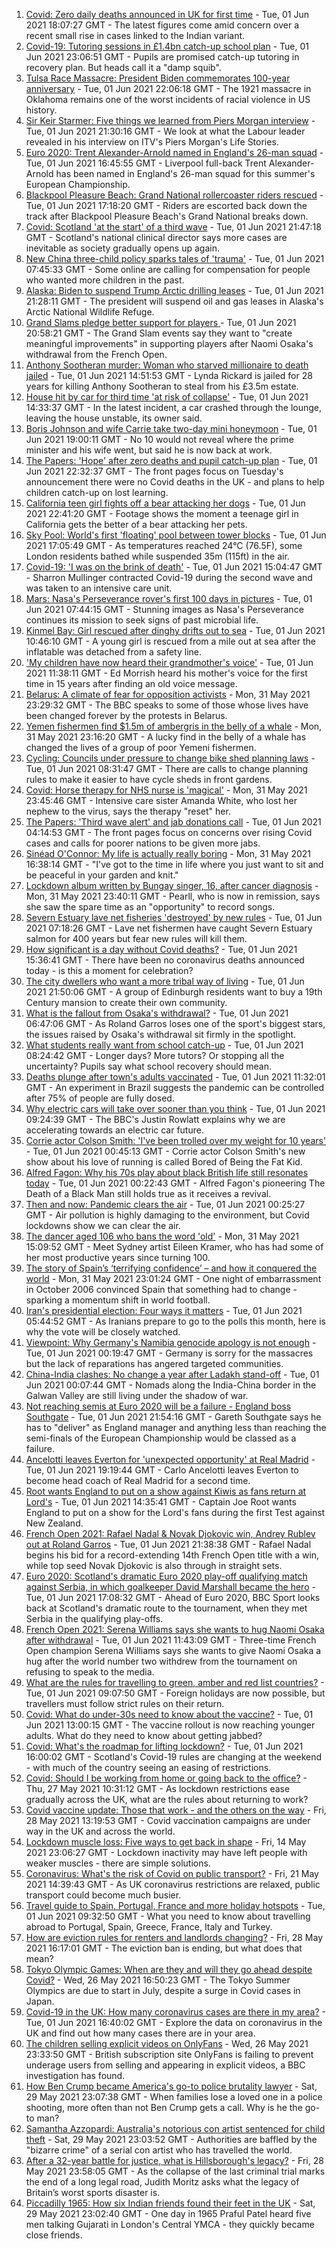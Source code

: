 1. [Covid: Zero daily deaths announced in UK for first time](https://www.bbc.co.uk/news/uk-57320320) - Tue, 01 Jun 2021 18:07:27 GMT - The latest figures come amid concern over a recent small rise in cases linked to the Indian variant.
2. [Covid-19: Tutoring sessions in £1.4bn catch-up school plan](https://www.bbc.co.uk/news/education-57320450) - Tue, 01 Jun 2021 23:06:51 GMT - Pupils are promised catch-up tutoring in recovery plan. But heads call it a "damp squib".
3. [Tulsa Race Massacre: President Biden commemorates 100-year anniversary](https://www.bbc.co.uk/news/world-us-canada-57323200) - Tue, 01 Jun 2021 22:06:18 GMT - The 1921 massacre in Oklahoma remains one of the worst incidents of racial violence in US history.
4. [Sir Keir Starmer: Five things we learned from Piers Morgan interview](https://www.bbc.co.uk/news/uk-politics-57321990) - Tue, 01 Jun 2021 21:30:16 GMT - We look at what the Labour leader revealed in his interview on ITV's Piers Morgan's Life Stories.
5. [Euro 2020: Trent Alexander-Arnold named in England's 26-man squad](https://www.bbc.co.uk/sport/football/57321188) - Tue, 01 Jun 2021 16:45:55 GMT - Liverpool full-back Trent Alexander-Arnold has been named in England's 26-man squad for this summer's European Championship.
6. [Blackpool Pleasure Beach: Grand National rollercoaster riders rescued](https://www.bbc.co.uk/news/uk-england-lancashire-57322562) - Tue, 01 Jun 2021 17:18:20 GMT - Riders are escorted back down the track after Blackpool Pleasure Beach's Grand National breaks down.
7. [Covid: Scotland 'at the start' of a third wave](https://www.bbc.co.uk/news/uk-scotland-57323037) - Tue, 01 Jun 2021 21:47:18 GMT - Scotland's national clinical director says more cases are inevitable as society gradually opens up again.
8. [New China three-child policy sparks tales of 'trauma'](https://www.bbc.co.uk/news/world-asia-china-57312741) - Tue, 01 Jun 2021 07:45:33 GMT - Some online are calling for compensation for people who wanted more children in the past.
9. [Alaska: Biden to suspend Trump Arctic drilling leases](https://www.bbc.co.uk/news/world-us-canada-57322511) - Tue, 01 Jun 2021 21:28:11 GMT - The president will suspend oil and gas leases in Alaska's Arctic National Wildlife Refuge.
10. [Grand Slams pledge better support for players ](https://www.bbc.co.uk/sport/tennis/57323649) - Tue, 01 Jun 2021 20:58:21 GMT - The Grand Slam events say they want to "create meaningful improvements" in supporting players after Naomi Osaka's withdrawal from the French Open.
11. [Anthony Sootheran murder: Woman who starved millionaire to death jailed](https://www.bbc.co.uk/news/uk-england-oxfordshire-57316940) - Tue, 01 Jun 2021 14:51:53 GMT - Lynda Rickard is jailed for 28 years for killing Anthony Sootheran to steal from his £3.5m estate.
12. [House hit by car for third time 'at risk of collapse'](https://www.bbc.co.uk/news/uk-england-norfolk-57317190) - Tue, 01 Jun 2021 14:33:37 GMT - In the latest incident, a car crashed through the lounge, leaving the house unstable, its owner said.
13. [Boris Johnson and wife Carrie take two-day mini honeymoon](https://www.bbc.co.uk/news/uk-57321078) - Tue, 01 Jun 2021 19:00:11 GMT - No 10 would not reveal where the prime minister and his wife went, but said he is now back at work.
14. [The Papers: 'Hope' after zero deaths and pupil catch-up plan](https://www.bbc.co.uk/news/blogs-the-papers-57325023) - Tue, 01 Jun 2021 22:32:37 GMT - The front pages focus on Tuesday's announcement there were no Covid deaths in the UK - and plans to help children catch-up on lost learning.
15. [California teen girl fights off a bear attacking her dogs](https://www.bbc.co.uk/news/world-us-canada-57325483) - Tue, 01 Jun 2021 22:41:20 GMT - Footage shows the moment a teenage girl in California gets the better of a bear attacking her pets.
16. [Sky Pool: World's first 'floating' pool between tower blocks](https://www.bbc.co.uk/news/uk-57323305) - Tue, 01 Jun 2021 17:05:49 GMT - As temperatures reached 24°C (76.5F), some London residents bathed while suspended 35m (115ft) in the air.
17. [Covid-19: 'I was on the brink of death'](https://www.bbc.co.uk/news/uk-57058637) - Tue, 01 Jun 2021 15:04:47 GMT - Sharron Mullinger contracted Covid-19 during the second wave and was taken to an intensive care unit.
18. [Mars: Nasa's Perseverance rover's first 100 days in pictures](https://www.bbc.co.uk/news/in-pictures-57233756) - Tue, 01 Jun 2021 07:44:15 GMT - Stunning images as Nasa's Perseverance continues its mission to seek signs of past microbial life.
19. [Kinmel Bay: Girl rescued after dinghy drifts out to sea](https://www.bbc.co.uk/news/uk-wales-57317332) - Tue, 01 Jun 2021 10:46:10 GMT - A young girl is rescued from a mile out at sea after the inflatable was detached from a safety line.
20. ['My children have now heard their grandmother's voice'](https://www.bbc.co.uk/news/uk-57318454) - Tue, 01 Jun 2021 11:38:11 GMT - Ed Morrish heard his mother's voice for the first time in 15 years after finding an old voice message.
21. [Belarus: A climate of fear for opposition activists](https://www.bbc.co.uk/news/world-europe-57309939) - Mon, 31 May 2021 23:29:32 GMT - The BBC speaks to some of those whose lives have been changed forever by the protests in Belarus.
22. [Yemen fishermen find $1.5m of ambergris in the belly of a whale](https://www.bbc.co.uk/news/world-middle-east-57288265) - Mon, 31 May 2021 23:16:20 GMT - A lucky find in the belly of a whale has changed the lives of a group of poor Yemeni fishermen.
23. [Cycling: Councils under pressure to change bike shed planning laws](https://www.bbc.co.uk/news/uk-england-57159538) - Tue, 01 Jun 2021 08:31:47 GMT - There are calls to change planning rules to make it easier to have cycle sheds in front gardens.
24. [Covid: Horse therapy for NHS nurse is 'magical'](https://www.bbc.co.uk/news/uk-england-leicestershire-57248412) - Mon, 31 May 2021 23:45:46 GMT - Intensive care sister Amanda White, who lost her nephew to the virus, says the therapy "reset" her.
25. [The Papers: 'Third wave alert' and jab donations call](https://www.bbc.co.uk/news/blogs-the-papers-57311241) - Tue, 01 Jun 2021 04:14:53 GMT - The front pages focus on concerns over rising Covid cases and calls for poorer nations to be given more jabs.
26. [Sinéad O'Connor: My life is actually really boring](https://www.bbc.co.uk/news/entertainment-arts-57305364) - Mon, 31 May 2021 16:38:14 GMT - "I've got to the time in life where you just want to sit and be peaceful in your garden and knit."
27. [Lockdown album written by Bungay singer, 16, after cancer diagnosis](https://www.bbc.co.uk/news/uk-england-suffolk-57275893) - Mon, 31 May 2021 23:40:11 GMT - Pearll, who is now in remission, says she saw the spare time as an "opportunity" to record songs.
28. [Severn Estuary lave net fisheries 'destroyed' by new rules](https://www.bbc.co.uk/news/uk-wales-57281615) - Tue, 01 Jun 2021 07:18:26 GMT - Lave net fishermen have caught Severn Estuary salmon for 400 years but fear new rules will kill them.
29. [How significant is a day without Covid deaths?](https://www.bbc.co.uk/news/health-56604632) - Tue, 01 Jun 2021 15:36:41 GMT - There have been no coronavirus deaths announced today - is this a moment for celebration?
30. [The city dwellers who want a more tribal way of living](https://www.bbc.co.uk/news/uk-scotland-edinburgh-east-fife-57316602) - Tue, 01 Jun 2021 21:50:06 GMT - A group of Edinburgh residents want to buy a 19th Century mansion to create their own community.
31. [What is the fallout from Osaka's withdrawal?](https://www.bbc.co.uk/sport/tennis/57311128) - Tue, 01 Jun 2021 06:47:06 GMT - As Roland Garros loses one of the sport's biggest stars, the issues raised by Osaka's withdrawal sit firmly in the spotlight.
32. [What students really want from school catch-up](https://www.bbc.co.uk/news/education-57246697) - Tue, 01 Jun 2021 08:24:42 GMT - Longer days? More tutors? Or stopping all the uncertainty? Pupils say what school recovery should mean.
33. [Deaths plunge after town's adults vaccinated](https://www.bbc.co.uk/news/world-latin-america-57309538) - Tue, 01 Jun 2021 11:32:01 GMT - An experiment in Brazil suggests the pandemic can be controlled after 75% of people are fully dosed.
34. [Why electric cars will take over sooner than you think](https://www.bbc.co.uk/news/business-57253947) - Tue, 01 Jun 2021 09:24:39 GMT - The BBC's Justin Rowlatt explains why we are accelerating towards an electric car future.
35. [Corrie actor Colson Smith: 'I've been trolled over my weight for 10 years'](https://www.bbc.co.uk/news/newsbeat-57234368) - Tue, 01 Jun 2021 00:45:13 GMT - Corrie actor Colson Smith's new show about his love of running is called Bored of Being the Fat Kid.
36. [Alfred Fagon: Why his 70s play about black British life still resonates today](https://www.bbc.co.uk/news/entertainment-arts-57176630) - Tue, 01 Jun 2021 00:22:43 GMT - Alfred Fagon's pioneering The Death of a Black Man still holds true as it receives a revival.
37. [Then and now: Pandemic clears the air](https://www.bbc.co.uk/news/science-environment-57149747) - Tue, 01 Jun 2021 00:25:27 GMT - Air pollution is highly damaging to the environment, but Covid lockdowns show we can clear the air.
38. [The dancer aged 106 who bans the word 'old'](https://www.bbc.co.uk/news/world-australia-57250509) - Mon, 31 May 2021 15:09:52 GMT - Meet Sydney artist Eileen Kramer, who has had some of her most productive years since turning 100.
39. [The story of Spain’s ‘terrifying confidence’ – and how it conquered the world](https://www.bbc.co.uk/sport/football/52707715) - Mon, 31 May 2021 23:01:24 GMT - One night of embarrassment in October 2006 convinced Spain that something had to change - sparking a momentum shift in world football.
40. [Iran's presidential election: Four ways it matters](https://www.bbc.co.uk/news/world-middle-east-57097664) - Tue, 01 Jun 2021 05:44:52 GMT - As Iranians prepare to go to the polls this month, here is why the vote will be closely watched.
41. [Viewpoint: Why Germany's Namibia genocide apology is not enough](https://www.bbc.co.uk/news/world-africa-57306144) - Tue, 01 Jun 2021 00:19:47 GMT - Germany is sorry for the massacres but the lack of reparations has angered targeted communities.
42. [China-India clashes: No change a year after Ladakh stand-off](https://www.bbc.co.uk/news/world-asia-57234024) - Tue, 01 Jun 2021 00:07:44 GMT - Nomads along the India-China border in the Galwan Valley are still living under the shadow of war.
43. [Not reaching semis at Euro 2020 will be a failure - England boss Southgate](https://www.bbc.co.uk/sport/football/57325398) - Tue, 01 Jun 2021 21:54:16 GMT - Gareth Southgate says he has to "deliver" as England manager and anything less than reaching the semi-finals of the European Championship would be classed as a failure.
44. [Ancelotti leaves Everton for 'unexpected opportunity' at Real Madrid](https://www.bbc.co.uk/sport/football/57319559) - Tue, 01 Jun 2021 19:19:44 GMT - Carlo Ancelotti leaves Everton to become head coach of Real Madrid for a second time.
45. [Root wants England to put on a show against Kiwis as fans return at Lord's](https://www.bbc.co.uk/sport/cricket/57321098) - Tue, 01 Jun 2021 14:35:41 GMT - Captain Joe Root wants England to put on a show for the Lord's fans during the first Test against New Zealand.
46. [French Open 2021: Rafael Nadal & Novak Djokovic win, Andrey Rublev out at Roland Garros](https://www.bbc.co.uk/sport/tennis/57321629) - Tue, 01 Jun 2021 21:38:38 GMT - Rafael Nadal begins his bid for a record-extending 14th French Open title with a win, while top seed Novak Djokovic is also through in straight sets.
47. [Euro 2020: Scotland's dramatic Euro 2020 play-off qualifying match against Serbia, in which goalkeeper David Marshall became the hero](https://www.bbc.co.uk/sport/av/football/57266507) - Tue, 01 Jun 2021 17:08:32 GMT - Ahead of Euro 2020, BBC Sport looks back at Scotland's dramatic route to the tournament, when they met Serbia in the qualifying play-offs.
48. [French Open 2021: Serena Williams says she wants to hug Naomi Osaka after withdrawal](https://www.bbc.co.uk/sport/av/tennis/57318204) - Tue, 01 Jun 2021 11:43:09 GMT - Three-time French Open champion Serena Williams says she wants to give Naomi Osaka a hug after the world number two withdrew from the tournament on refusing to speak to the media.
49. [What are the rules for travelling to green, amber and red list countries?](https://www.bbc.co.uk/news/explainers-52544307) - Tue, 01 Jun 2021 09:07:50 GMT - Foreign holidays are now possible, but travellers must follow strict rules on their return.
50. [Covid: What do under-30s need to know about the vaccine?](https://www.bbc.co.uk/news/health-57273875) - Tue, 01 Jun 2021 13:00:15 GMT - The vaccine rollout is now reaching younger adults. What do they need to know about getting jabbed?
51. [Covid: What's the roadmap for lifting lockdown?](https://www.bbc.co.uk/news/explainers-52530518) - Tue, 01 Jun 2021 16:00:02 GMT - Scotland's Covid-19 rules are changing at the weekend - with much of the country seeing an easing of restrictions.
52. [Covid: Should I be working from home or going back to the office?](https://www.bbc.co.uk/news/business-52567567) - Thu, 27 May 2021 10:31:12 GMT - As lockdown restrictions ease gradually across the UK, what are the rules about returning to work?
53. [Covid vaccine update: Those that work - and the others on the way](https://www.bbc.co.uk/news/health-51665497) - Fri, 28 May 2021 13:19:53 GMT - Covid vaccination campaigns are under way in the UK and across the world.
54. [Lockdown muscle loss: Five ways to get back in shape](https://www.bbc.co.uk/news/uk-56887390) - Fri, 14 May 2021 23:06:27 GMT - Lockdown inactivity may have left people with weaker muscles - there are simple solutions.
55. [Coronavirus: What's the risk of Covid on public transport?](https://www.bbc.co.uk/news/health-51736185) - Fri, 21 May 2021 14:39:43 GMT - As UK coronavirus restrictions are relaxed, public transport could become much busier.
56. [Travel guide to Spain, Portugal, France and more holiday hotspots](https://www.bbc.co.uk/news/explainers-56997931) - Tue, 01 Jun 2021 09:32:50 GMT - What you need to know about travelling abroad to Portugal, Spain, Greece, France, Italy and Turkey.
57. [How are eviction rules for renters and landlords changing?](https://www.bbc.co.uk/news/explainers-53860154) - Fri, 28 May 2021 16:17:01 GMT - The eviction ban is ending, but what does that mean?
58. [Tokyo Olympic Games: When are they and will they go ahead despite Covid?](https://www.bbc.co.uk/news/world-asia-57240044) - Wed, 26 May 2021 16:50:23 GMT - The Tokyo Summer Olympics are due to start in July, despite a surge in Covid cases in Japan.
59. [Covid-19 in the UK: How many coronavirus cases are there in my area?](https://www.bbc.co.uk/news/uk-51768274) - Tue, 01 Jun 2021 16:40:02 GMT - Explore the data on coronavirus in the UK and find out how many cases there are in your area.
60. [The children selling explicit videos on OnlyFans](https://www.bbc.co.uk/news/uk-57255983) - Wed, 26 May 2021 23:33:50 GMT - British subscription site OnlyFans is failing to prevent underage users from selling and appearing in explicit videos, a BBC investigation has found.
61. [How Ben Crump became America's go-to police brutality lawyer](https://www.bbc.co.uk/news/world-us-canada-57038162) - Sat, 29 May 2021 23:07:38 GMT - When families lose a loved one in a police shooting, more often than not Ben Crump gets a call. Why is he the go-to man?
62. [Samantha Azzopardi: Australia's notorious con artist sentenced for child theft](https://www.bbc.co.uk/news/world-australia-57284621) - Sat, 29 May 2021 23:03:52 GMT - Authorities are baffled by the "bizarre crime" of a serial con artist who has travelled the world.
63. [After a 32-year battle for justice, what is Hillsborough's legacy?](https://www.bbc.co.uk/news/uk-57281398) - Fri, 28 May 2021 23:58:05 GMT - As the collapse of the last criminal trial marks the end of a long legal road, Judith Moritz asks what the legacy of Britain’s worst sports disaster is.
64. [Piccadilly 1965: How six Indian friends found their feet in the UK](https://www.bbc.co.uk/news/stories-57285369) - Sat, 29 May 2021 23:02:40 GMT - One day in 1965 Praful Patel heard five men talking Gujarati in London's Central YMCA - they quickly became close friends.
